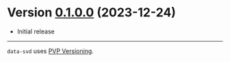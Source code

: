 # Version [0.1.0.0](https://github.com/DistRap/data-svd/compare/de41e81...0.1.0.0) (2023-12-24)

* Initial release

---

`data-svd` uses [PVP Versioning][1].

[1]: https://pvp.haskell.org

